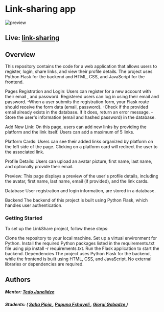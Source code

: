 # Link-sharing app
![preview](https://github.com/Tjanelidze/SPGT/assets/84060643/b52f99cb-7fac-42f4-a5d2-29943c579eae)


## Live: [link-sharing](https://spgt-b489df8b0cfa.herokuapp.com/)

## Overview
This repository contains the code for a web application that allows users to register, login, share links, and view their profile details. The project uses Python Flask for the backend and HTML, CSS, and JavaScript for the frontend.

Pages
Registration and Login: Users can register for a new account with their email , and password. Registered users can log in using their email and password.
          -When a user submits the registration form, your Flask route should receive the form data (email, password).
          -Check if the provided email already exists in the database. If it does, return an error message.
          -Store the user's information (email and hashed password) in the database.

Add New Link: On this page, users can add new links by providing the platform and the link itself. Users can add a maximum of 5 links.

Platform Cards: Users can see their added links organized by platform on the left side of the page. Clicking on a platform card will redirect the user to the associated link.

Profile Details: Users can upload an avatar picture, first name, last name, and optionally provide their email.

Preview: This page displays a preview of the user's profile details, including the avatar, first name, last name, email (if provided), and the link cards.

Database
User registration and login information, are stored in a database.

Backend
The backend of this project is built using Python Flask, which handles user authentication.

### Getting Started
To set up the LinkShare project, follow these steps:

Clone the repository to your local machine.
Set up a virtual environment for Python.
Install the required Python packages listed in the requirements.txt file using pip install -r requirements.txt.
Run the Flask application to start the backend.
Dependencies
The project uses Python Flask for the backend, while the frontend is built using HTML, CSS, and JavaScript. No external libraries or dependencies are required.

## Authors
##### Mentor: <a href="https://github.com/Tjanelidze" target="_blank" rel="noreferrer"> Tedo Janelidze </a><br/>
##### Students: ( <a href="https://github.com/SabaPipia" target="_blank" rel="noreferrer"> Saba Pipia </a>, <a href="https://github.com/papunafshaveli" target="_blank" rel="noreferrer"> Papuna Fshaveli </a>, <a href="https://github.com/GiorgiGobb29" target="_blank" rel="noreferrer"> Giorgi Gobadze </a>)
